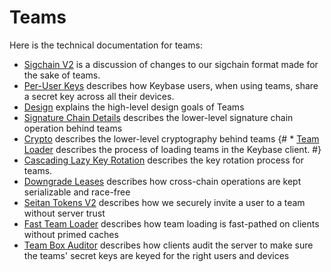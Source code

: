 
# Teams

Here is the technical documentation for teams:

* [Sigchain V2](/docs/teams/sigchain) is a discussion of changes to our sigchain format made for the sake of teams.
* [Per-User Keys](/docs/teams/puk) describes how Keybase users, when using teams, share a secret key across all their devices.
* [Design](/docs/teams/design) explains the high-level design goals of Teams
* [Signature Chain Details](/docs/teams/details) describes the lower-level signature chain operation behind teams
* [Crypto](/docs/teams/crypto) describes the lower-level cryptography behind teams
{# * [Team Loader](/docs/teams/?) describes the process of loading teams in the Keybase client. #}
* [Cascading Lazy Key Rotation](/docs/teams/clkr) describes the key rotation process for teams.
* [Downgrade Leases](/docs/teams/downgrade-leases) describes how cross-chain operations are kept serializable and race-free
* [Seitan Tokens V2](/docs/teams/seitan) describes how we securely invite a user to a team without server trust
* [Fast Team Loader](/docs/teams/ftl) describes how team loading is fast-pathed on clients without primed caches
* [Team Box Auditor](/docs/teams/box-auditor) describes how clients audit the server to make sure the teams' secret keys are keyed for the right users and devices
